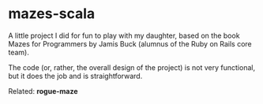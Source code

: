 # mazes-scala

A little project I did for fun to play with my daughter, based on the book Mazes for Programmers by Jamis Buck (alumnus of the Ruby on Rails core team).

The code (or, rather, the overall design of the project) is not very functional, but it does the job and is straightforward.

Related: **rogue-maze**
